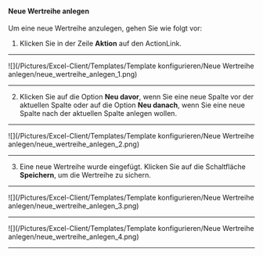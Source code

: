 #### Neue Wertreihe anlegen

Um eine neue Wertreihe anzulegen, gehen Sie wie folgt vor:  

1) Klicken Sie in der Zeile **Aktion** auf den ActionLink.  

---
![](/Pictures/Excel-Client/Templates/Template konfigurieren/Neue Wertreihe anlegen/neue_wertreihe_anlegen_1.png)

---

2) Klicken Sie auf die Option **Neu davor**, wenn Sie eine neue Spalte vor der aktuellen Spalte oder auf die Option **Neu danach**, wenn Sie eine neue Spalte nach der aktuellen Spalte anlegen wollen.

---
![](/Pictures/Excel-Client/Templates/Template konfigurieren/Neue Wertreihe anlegen/neue_wertreihe_anlegen_2.png)

---

3) Eine neue Wertreihe wurde eingefügt. Klicken Sie auf die Schaltfläche **Speichern**, um die Wertreihe zu sichern.  

---
![](/Pictures/Excel-Client/Templates/Template konfigurieren/Neue Wertreihe anlegen/neue_wertreihe_anlegen_3.png)

---
![](/Pictures/Excel-Client/Templates/Template konfigurieren/Neue Wertreihe anlegen/neue_wertreihe_anlegen_4.png)

---

